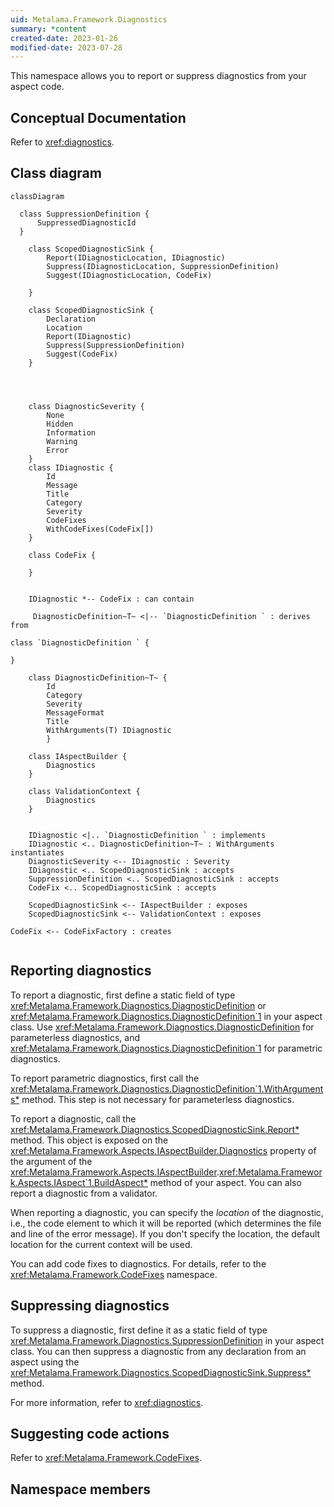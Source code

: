 ```yaml
---
uid: Metalama.Framework.Diagnostics
summary: *content
created-date: 2023-01-26
modified-date: 2023-07-28
---
```


This namespace allows you to report or suppress diagnostics from your aspect code.

## Conceptual Documentation

Refer to <xref:diagnostics>.

## Class diagram

```mermaid
classDiagram

  class SuppressionDefinition {
      SuppressedDiagnosticId
  }

    class ScopedDiagnosticSink {
        Report(IDiagnosticLocation, IDiagnostic)
        Suppress(IDiagnosticLocation, SuppressionDefinition)
        Suggest(IDiagnosticLocation, CodeFix)

    }

    class ScopedDiagnosticSink {
        Declaration
        Location
        Report(IDiagnostic)
        Suppress(SuppressionDefinition)
        Suggest(CodeFix)
    }




    class DiagnosticSeverity {
        None
        Hidden
        Information
        Warning
        Error
    }
    class IDiagnostic {
        Id
        Message
        Title
        Category
        Severity
        CodeFixes
        WithCodeFixes(CodeFix[])
    }

    class CodeFix {

    }


    IDiagnostic *-- CodeFix : can contain

     DiagnosticDefinition~T~ <|-- `DiagnosticDefinition ` : derives from

class `DiagnosticDefinition ` {

}

    class DiagnosticDefinition~T~ {
        Id
        Category
        Severity
        MessageFormat
        Title
        WithArguments(T) IDiagnostic
        }

    class IAspectBuilder {
        Diagnostics
    }

    class ValidationContext {
        Diagnostics
    }


    IDiagnostic <|.. `DiagnosticDefinition ` : implements
    IDiagnostic <.. DiagnosticDefinition~T~ : WithArguments instantiates
    DiagnosticSeverity <-- IDiagnostic : Severity
    IDiagnostic <.. ScopedDiagnosticSink : accepts
    SuppressionDefinition <.. ScopedDiagnosticSink : accepts
    CodeFix <.. ScopedDiagnosticSink : accepts

    ScopedDiagnosticSink <-- IAspectBuilder : exposes
    ScopedDiagnosticSink <-- ValidationContext : exposes

CodeFix <-- CodeFixFactory : creates


```

## Reporting diagnostics

To report a diagnostic, first define a static field of type <xref:Metalama.Framework.Diagnostics.DiagnosticDefinition> or <xref:Metalama.Framework.Diagnostics.DiagnosticDefinition`1> in your aspect class. Use <xref:Metalama.Framework.Diagnostics.DiagnosticDefinition> for parameterless diagnostics, and <xref:Metalama.Framework.Diagnostics.DiagnosticDefinition`1> for parametric diagnostics.

To report parametric diagnostics, first call the <xref:Metalama.Framework.Diagnostics.DiagnosticDefinition`1.WithArguments*> method. This step is not necessary for parameterless diagnostics.

To report a diagnostic, call the <xref:Metalama.Framework.Diagnostics.ScopedDiagnosticSink.Report*> method. This object is exposed on the <xref:Metalama.Framework.Aspects.IAspectBuilder.Diagnostics> property of the argument of the <xref:Metalama.Framework.Aspects.IAspectBuilder>.<xref:Metalama.Framework.Aspects.IAspect`1.BuildAspect*> method of your aspect. You can also report a diagnostic from a validator.

When reporting a diagnostic, you can specify the *location* of the diagnostic, i.e., the code element to which it will be reported (which determines the file and line of the error message). If you don't specify the location, the default location for the current context will be used.

You can add code fixes to diagnostics. For details, refer to the <xref:Metalama.Framework.CodeFixes> namespace.

## Suppressing diagnostics

To suppress a diagnostic, first define it as a static field of type <xref:Metalama.Framework.Diagnostics.SuppressionDefinition> in your aspect class.
You can then suppress a diagnostic from any declaration from an aspect using the <xref:Metalama.Framework.Diagnostics.ScopedDiagnosticSink.Suppress*> method.

For more information, refer to <xref:diagnostics>.

## Suggesting code actions

Refer to <xref:Metalama.Framework.CodeFixes>.

## Namespace members

